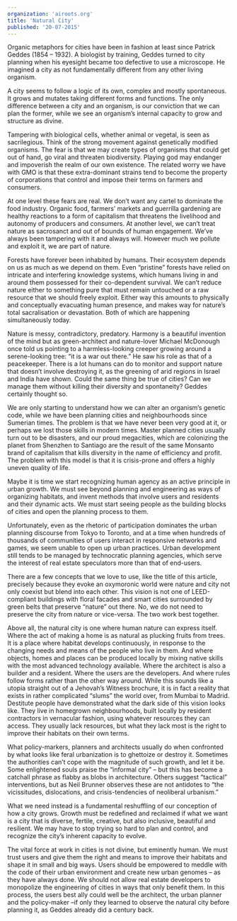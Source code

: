 ```yaml
---
organization: 'airoots.org'
title: 'Natural City'
published: '20-07-2015'
---
```


Organic metaphors for cities have been in fashion at least since Patrick Geddes (1854 – 1932).
A biologist by training, Geddes turned to city planning when his eyesight became too defective
to use a microscope. He imagined a city as not fundamentally different from any other living
organism.

A city seems to follow a logic of its own, complex and mostly spontaneous. It grows and mutates
taking different forms and functions. The only difference between a city and an organism, is our
conviction that we can plan the former, while we see an organism’s internal capacity to grow and
structure as divine.

Tampering with biological cells, whether animal or vegetal, is seen as sacrilegious. Think of the
strong movement against genetically modified organisms. The fear is that we may create types
of organisms that could get out of hand, go viral and threaten biodiversity. Playing god may endanger and impoverish the realm of our own existence. The related worry we have with GMO
is that these extra-dominant strains tend to become the property of corporations that control and
impose their terms on farmers and consumers.

At one level these fears are real. We don’t want any cartel to dominate the food industry.
Organic food, farmers’ markets and guerrilla gardening are healthy reactions to a form of
capitalism that threatens the livelihood and autonomy of producers and consumers.
At another level, we can’t treat nature as sacrosanct and out of bounds of human engagement.
We’ve always been tampering with it and always will. However much we pollute and exploit it,
we are part of nature.

Forests have forever been inhabited by humans. Their ecosystem depends on us as much as
we depend on them. Even “pristine” forests have relied on intricate and interfering knowledge
systems, which humans living in and around them possessed for their co-dependent survival.
We can’t reduce nature either to something pure that must remain untouched or a raw resource
that we should freely exploit. Either way this amounts to physically and conceptually evacuating
human presence, and makes way for nature’s total sacralisation or devastation. Both of which
are happening simultaneously today.

Nature is messy, contradictory, predatory. Harmony is a beautiful invention of the mind but as
green-architect and nature-lover Michael McDonough once told us pointing to a
harmless-looking creeper growing around a serene-looking tree: “it is a war out there.” He saw
his role as that of a peacekeeper. There is a lot humans can do to monitor and support nature
that doesn’t involve destroying it, as the greening of arid regions in Israel and India have shown. Could the same thing be true of cities? Can we manage them without killing their diversity and
spontaneity? Geddes certainly thought so.

We are only starting to understand how we can alter an organism’s genetic code, while we have
been planning cities and neighbourhoods since Sumerian times. The problem is that we have
never been very good at it, or perhaps we lost those skills in modern times. Master planned
cities usually turn out to be disasters, and our proud megacities, which are colonizing the planet
from Shenzhen to Santiago are the result of the same Monsanto brand of capitalism that kills
diversity in the name of efficiency and profit. The problem with this model is that it is crisis-prone
and offers a highly uneven quality of life.

Maybe it is time we start recognizing human agency as an active principle in urban growth. We
must see beyond planning and engineering as ways of organizing habitats, and invent methods
that involve users and residents and their dynamic acts. We must start seeing people as the
building blocks of cities and open the planning process to them.

Unfortunately, even as the rhetoric of participation dominates the urban planning discourse from
Tokyo to Toronto, and at a time when hundreds of thousands of communities of users interact in
responsive networks and games, we seem unable to open up urban practices. Urban
development still tends to be managed by technocratic planning agencies, which serve the
interest of real estate speculators more than that of end-users.

There are a few concepts that we love to use, like the title of this article, precisely because they
evoke an oxymoronic world were nature and city not only coexist but blend into each other. This
vision is not one of LEED-compliant buildings with floral facades and smart cities surrounded by
green belts that preserve “nature” out there. No, we do not need to preserve the city from nature
or vice-versa. The two work best together.

Above all, the natural city is one where human nature can express itself. Where the act of
making a home is as natural as plucking fruits from trees. It is a place where habitat develops
continuously, in response to the changing needs and means of the people who live in them. And
where objects, homes and places can be produced locally by mixing native skills with the most advanced technology available. Where the architect is also a builder and a resident. Where the
users are the developers. And where rules follow forms rather than the other way around.
While this sounds like a utopia straight out of a Jehovah’s Witness brochure, it is in fact a reality
that exists in rather complicated “slums” the world over, from Mumbai to Madrid. Destitute
people have demonstrated what the dark side of this vision looks like. They live in homegrown
neighbourhoods, built locally by resident contractors in vernacular fashion, using whatever
resources they can access. They usually lack resources, but what they lack most is the right to
improve their habitats on their own terms.

What policy-markers, planners and architects usually do when confronted by what looks like
feral urbanization is to ghettoize or destroy it. Sometimes the authorities can’t cope with the
magnitude of such growth, and let it be. Some enlightened souls praise the “informal city” – but
this has become a catchall phrase as flabby as blobs in architecture. Others suggest “tactical”
interventions, but as Neil Brunner observes these are not antidotes to “the vicissitudes,
dislocations, and crisis-tendencies of neoliberal urbanism.”

What we need instead is a fundamental reshuffling of our conception of how a city grows.
Growth must be redefined and reclaimed if what we want is a city that is diverse, fertile, creative,
but also inclusive, beautiful and resilient. We may have to stop trying so hard to plan and
control, and recognize the city’s inherent capacity to evolve.

The vital force at work in cities is not divine, but eminently human. We must trust users and give
them the right and means to improve their habitats and shape it in small and big ways. Users
should be empowered to meddle with the code of their urban environment and create new
urban genomes – as they have always done. We should not allow real estate developers to
monopolize the engineering of cities in ways that only benefit them. In this process, the users
best ally could well be the architect, the urban planner and the policy-maker –if only they
learned to observe the natural city before planning it, as Geddes already did a century back.
